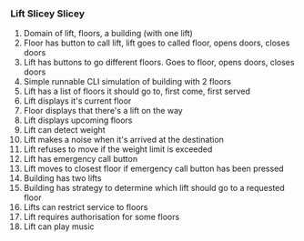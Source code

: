 ### Lift Slicey Slicey

1. Domain of lift, floors, a building (with one lift)
2. Floor has button to call lift, lift goes to called floor, opens doors, closes doors
3. Lift has buttons to go different floors. Goes to floor, opens doors, closes doors
4. Simple runnable CLI simulation of building with 2 floors
5. Lift has a list of floors it should go to, first come, first served
6. Lift displays it's current floor
7. Floor displays that there's a lift on the way
8. Lift displays upcoming floors
9. Lift can detect weight
10. Lift makes a noise when it's arrived at the destination
11. Lift refuses to move if the weight limit is exceeded
12. Lift has emergency call button
13. Lift moves to closest floor if emergency call button has been pressed
14. Building has two lifts
15. Building has strategy to determine which lift should go to a requested floor
16. Lifts can restrict service to floors 
17. Lift requires authorisation for some floors
18. Lift can play music

